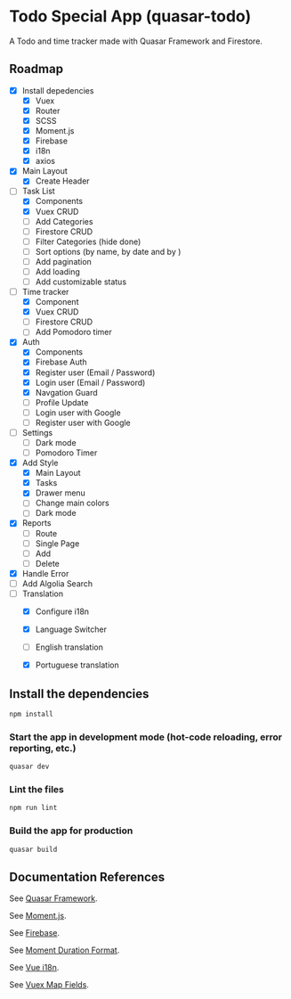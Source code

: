 # Todo Special App (quasar-todo)

A Todo and time tracker made with Quasar Framework and Firestore.

## Roadmap

- [x] Install depedencies
  - [x] Vuex
  - [x] Router
  - [x] SCSS
  - [x] Moment.js
  - [x] Firebase
  - [x] i18n
  - [x] axios 
- [x] Main Layout
  - [x] Create Header 
- [ ] Task List
  - [x] Components
  - [x] Vuex CRUD
  - [ ] Add Categories
  - [ ] Firestore CRUD
  - [ ] Filter Categories (hide done)
  - [ ] Sort options (by name, by date and by )
  - [ ] Add pagination
  - [ ] Add loading
  - [ ] Add customizable status
- [ ] Time tracker
  - [x] Component
  - [x] Vuex CRUD
  - [ ] Firestore CRUD
  - [ ] Add Pomodoro timer 
- [x] Auth
  - [x] Components 
  - [x] Firebase Auth
  - [x] Register user (Email / Password)
  - [x] Login user (Email / Password)
  - [x] Navgation Guard
  - [ ] Profile Update
  - [ ] Login user with Google
  - [ ] Register user with Google
- [ ] Settings
  - [ ] Dark mode
  - [ ] Pomodoro Timer
- [x] Add Style
  - [x] Main Layout
  - [x] Tasks
  - [x] Drawer menu
  - [ ] Change main colors
  - [ ] Dark mode
- [x] Reports
  - [ ] Route
  - [ ] Single Page
  - [ ] Add
  - [ ] Delete
- [x] Handle Error
- [ ] Add Algolia Search
- [ ] Translation
    - [x] Configure i18n
    - [x] Language Switcher
    - [ ] English translation
    - [x] Portuguese translation


## Install the dependencies
```bash
npm install
```

### Start the app in development mode (hot-code reloading, error reporting, etc.)
```bash
quasar dev
```

### Lint the files
```bash
npm run lint
```

### Build the app for production
```bash
quasar build
```

## Documentation References

See [Quasar Framework](https://cli.vuejs.org/config/).

See [Moment.js](https://momentjs.com/docs/).

See [Firebase](https://firebase.google.com/docs/reference/js/).

See [Moment Duration Format](https://github.com/jsmreese/moment-duration-format).

See [Vue i18n](https://kazupon.github.io/vue-i18n/).

See [Vuex Map Fields](https://github.com/maoberlehner/vuex-map-fields).
